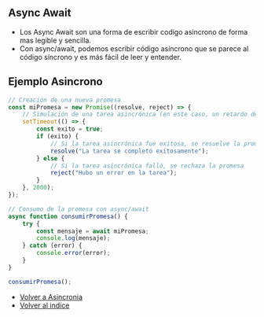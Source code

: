 ## Async Await

- Los Async Await son una forma de escribir codigo asincrono de forma mas legible y sencilla.
-  Con async/await, podemos escribir código asíncrono que se parece al código síncrono y es más fácil de leer y entender.

## Ejemplo Asincrono

```js
// Creación de una nueva promesa
const miPromesa = new Promise((resolve, reject) => {
    // Simulación de una tarea asincrónica (en este caso, un retardo de 2 segundos)
    setTimeout(() => {
        const exito = true;
        if (exito) {
            // Si la tarea asincrónica fue exitosa, se resuelve la promesa
            resolve("La tarea se completó exitosamente");
        } else {
            // Si la tarea asincrónica falló, se rechaza la promesa
            reject("Hubo un error en la tarea");
        }
    }, 2000);
});

// Consumo de la promesa con async/await
async function consumirPromesa() {
    try {
        const mensaje = await miPromesa;
        console.log(mensaje);
    } catch (error) {
        console.error(error);
    }
}

consumirPromesa();
```



- [Volver a Asincronia](../Asincronia.md)
- [Volver al indice](../../../README.md)